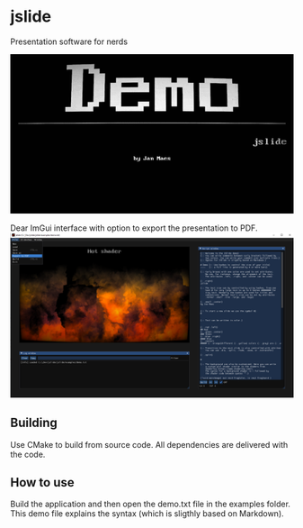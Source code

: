 # jslide
Presentation software for nerds

![](images/jslidedemo.gif)

Dear ImGui interface with option to export the presentation to PDF.
![](images/jslideui.png)

## Building
Use CMake to build from source code. All dependencies are delivered with the code.

## How to use
Build the application and then open the demo.txt file in the examples folder. This demo file explains the syntax (which is sligthly based on Markdown).
